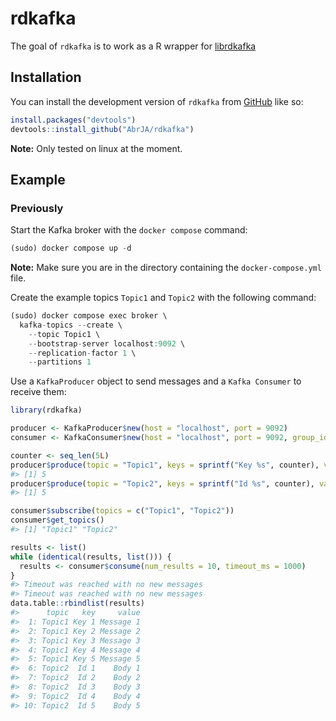 
<!-- README.md is generated from README.Rmd. Please edit that file -->

# rdkafka

<!-- badges: start -->
<!-- badges: end -->

The goal of `rdkafka` is to work as a R wrapper for
[librdkafka](https://github.com/confluentinc/librdkafka)

## Installation

You can install the development version of `rdkafka` from
[GitHub](https://github.com/AbrJA/rdkafka) like so:

``` r
install.packages("devtools")
devtools::install_github("AbrJA/rdkafka")
```

**Note:** Only tested on linux at the moment.

## Example

### Previously

Start the Kafka broker with the `docker compose` command:

``` r
(sudo) docker compose up -d
```

**Note:** Make sure you are in the directory containing the
`docker-compose.yml` file.

Create the example topics `Topic1` and `Topic2` with the following
command:

``` r
(sudo) docker compose exec broker \
  kafka-topics --create \
    --topic Topic1 \
    --bootstrap-server localhost:9092 \
    --replication-factor 1 \
    --partitions 1
```

Use a `KafkaProducer` object to send messages and a `Kafka Consumer` to
receive them:

``` r
library(rdkafka)

producer <- KafkaProducer$new(host = "localhost", port = 9092)
consumer <- KafkaConsumer$new(host = "localhost", port = 9092, group_id = "readme", extra_options = list("auto.offset.reset" = "earliest"))
```

``` r
counter <- seq_len(5L)
producer$produce(topic = "Topic1", keys = sprintf("Key %s", counter), values = sprintf("Message %s", counter)) |> print()
#> [1] 5
producer$produce(topic = "Topic2", keys = sprintf("Id %s", counter), values = sprintf("Body %s", counter)) |> print()
#> [1] 5
```

``` r
consumer$subscribe(topics = c("Topic1", "Topic2"))
consumer$get_topics()
#> [1] "Topic1" "Topic2"
```

``` r
results <- list()
while (identical(results, list())) {
  results <- consumer$consume(num_results = 10, timeout_ms = 1000)
}
#> Timeout was reached with no new messages
#> Timeout was reached with no new messages
data.table::rbindlist(results)
#>      topic   key     value
#>  1: Topic1 Key 1 Message 1
#>  2: Topic1 Key 2 Message 2
#>  3: Topic1 Key 3 Message 3
#>  4: Topic1 Key 4 Message 4
#>  5: Topic1 Key 5 Message 5
#>  6: Topic2  Id 1    Body 1
#>  7: Topic2  Id 2    Body 2
#>  8: Topic2  Id 3    Body 3
#>  9: Topic2  Id 4    Body 4
#> 10: Topic2  Id 5    Body 5
```
